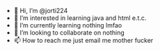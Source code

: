 - 👋 Hi, I’m @jorti224
- 👀 I’m interested in learning java and html e.t.c.
- 🌱 I’m currently learning nothing lmfao
- 💞️ I’m looking to collaborate on nothing
- 📫 How to reach me just email me mother fucker

<!---
jorti224/jorti224 is a ✨ special ✨ repository because its `README.md` (this file) appears on your GitHub profile.
You can click the Preview link to take a look at your changes.
--->
